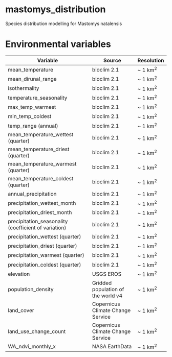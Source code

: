 # mastomys_distribution
Species distribution modelling for Mastomys natalensis

# Environmental variables

| Variable  | Source  | Resolution |
| ---- | --- | ---- |
| mean_temperature  | bioclim 2.1 | ~ 1 km<sup>2</sup>|
| mean_dirunal_range  | bioclim 2.1 | ~ 1 km<sup>2</sup>|
| isothermality  | bioclim 2.1 | ~ 1 km<sup>2</sup>|
| temperature_seasonality  | bioclim 2.1 | ~ 1 km<sup>2</sup>|
| max_temp_warmest  | bioclim 2.1 | ~ 1 km<sup>2</sup>|
| min_temp_coldest  | bioclim 2.1 | ~ 1 km<sup>2</sup>|
| temp_range (annual)  | bioclim 2.1 | ~ 1 km<sup>2</sup>|
| mean_temperature_wettest (quarter)  | bioclim 2.1 | ~ 1 km<sup>2</sup>|
| mean_temperature_driest  (quarter) | bioclim 2.1 | ~ 1 km<sup>2</sup>|
| mean_temperature_warmest (quarter)  | bioclim 2.1 | ~ 1 km<sup>2</sup>|
| mean_temperature_coldest (quarter)  | bioclim 2.1 | ~ 1 km<sup>2</sup>|
| annual_precipitation  | bioclim 2.1 | ~ 1 km<sup>2</sup>|
| precipitation_wettest_month  | bioclim 2.1 | ~ 1 km<sup>2</sup>|
| precipitation_driest_month  | bioclim 2.1 | ~ 1 km<sup>2</sup>|
| precipitation_seasonality (coefficient of variation) | bioclim 2.1 | ~ 1 km<sup>2</sup>|
| precipitation_wettest (quarter)  | bioclim 2.1 | ~ 1 km<sup>2</sup>|
| precipitation_driest (quarter)  | bioclim 2.1 | ~ 1 km<sup>2</sup>|
| precipitation_warmest (quarter)  | bioclim 2.1 | ~ 1 km<sup>2</sup>|
| precipitation_coldest (quarter)  | bioclim 2.1 | ~ 1 km<sup>2</sup>|
| elevation  | USGS EROS | ~ 1 km<sup>2</sup>|
| population_density  | Gridded population of the world v4 | ~ 1 km<sup>2</sup>|
| land_cover  | Copernicus Climate Change Service | ~ 1 km<sup>2</sup>|
| land_use_change_count  | Copernicus Climate Change Service | ~ 1 km<sup>2</sup>|
| WA_ndvi_monthly_x  | NASA EarthData | ~ 1 km<sup>2</sup>|
